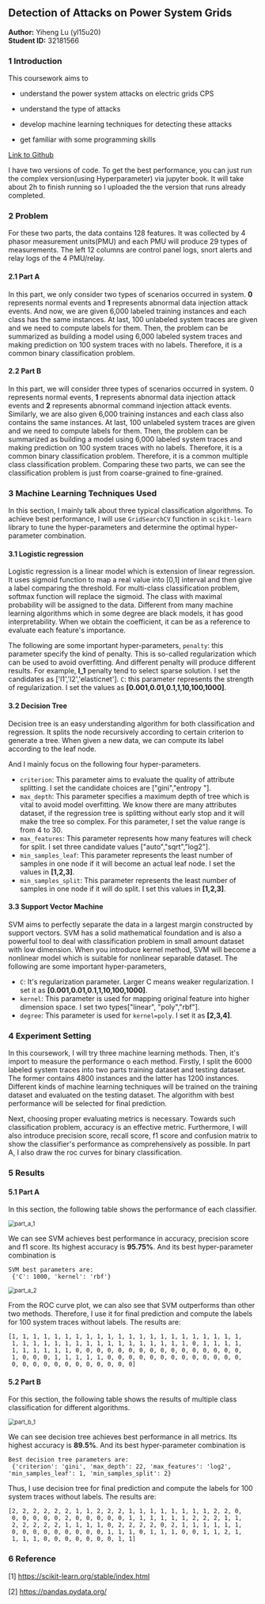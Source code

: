 ##                           Detection of Attacks on Power System Grids

**Author:** Yiheng Lu (yl15u20)  
**Student ID:** 32181566

### 1 Introduction

This coursework aims to 

- understand the power system attacks on electric grids CPS

- understand the type of attacks

- develop machine learning techniques for detecting these attacks

- get familiar with some programming skills

[Link to Github](https://github.com/rarapazii/COMP3217-CW2)

I have two versions of code. To get the best performance, you can just run the complex version(using Hyperparameter) via jupyter book. It will take about 2h to finish running so I uploaded the the version that runs already completed. 

  

### 2 Problem

For these two parts, the data contains 128 features. It was collected by 4 phasor measurement units(PMU) and each PMU will produce 29 types of measurements. The left 12 columns are control panel logs, snort alerts and relay logs of the 4 PMU/relay.

#### 2.1 Part A

In this part, we only consider two types of scenarios occurred in system. **0** represents normal events and **1** represents abnormal data injection attack events. And now, we are given 6,000 labeled training instances and each class has the same instances. At last, 100 unlabeled system traces are given and we need to compute labels for them. Then, the problem can be summarized as building  a model using 6,000 labeled system traces and making prediction on 100 system traces with no labels. Therefore, it is a common binary classification problem.

#### 2.2 Part B

In this part, we will consider three types of scenarios occurred in system. $0$ represents normal events, **1** represents abnormal data injection attack events and **2** represents abnormal command injection attack events. Similarly, we are also given 6,000 training instances and each class also contains the same instances. At last, 100 unlabeled system traces are given and we need to compute labels for them.  Then, the problem can be summarized as building  a model using 6,000 labeled system traces and making prediction on 100 system traces with no labels. Therefore, it is a common binary classification problem. Therefore, it is a common multiple class classification problem. Comparing these two parts, we can see the classification problem is just from coarse-grained to fine-grained.



### 3 Machine Learning Techniques Used

In this section, I mainly talk about three typical classification algorithms. To achieve best performance, I will use `GridSearchCV` function in `scikit-learn` library to tune the hyper-parameters and determine the optimal hyper-parameter combination.

#### 3.1 Logistic regression

Logistic regression is a linear model which is extension of linear regression. It uses sigmoid function to map a real value into [0,1] interval and then give a label comparing the threshold. For multi-class classification problem, softmax function will replace the sigmoid. The class with maximal probability will be assigned to the data. Different from many machine learning algorithms which in some degree are black models, it has good interpretability. When we obtain the coefficient, it can be as a reference to evaluate each feature's importance. 

The following are some important hyper-parameters,
`penalty`: this parameter specify the kind of penalty. This is so-called regularization which can be used to avoid overfitting. And different penalty will produce different results. For example, **l_1** penalty tend to select sparse solution. I set the candidates as ['l1','l2','elasticnet'].
`C`: this parameter represents the strength of regularization. I set the values as **[0.001,0.01,0.1,1,10,100,1000]**.

#### 3.2 Decision Tree

Decision tree is an easy understanding algorithm for both classification and regression. It splits the node recursively according to certain criterion to generate a tree. When given a new data, we can compute its label according to the leaf node.

And I mainly focus on the following four hyper-parameters.

- `criterion`: This parameter aims to evaluate the quality of attribute splitting.  I set the candidate choices are ["gini","entropy "]. 
- `max_depth`:  This parameter specifies a maximum  depth of tree which is vital to avoid model overfitting. We know there are many attributes dataset, if the regression tree is splitting without early stop and it will make the tree so complex. For this parameter, I set the value range is from 4 to 30. 
- `max_features`:  This parameter represents how many features will check for split. I set three candidate values ["auto","sqrt","log2"].
- `min_samples_leaf`: This parameter represents the least number of samples in one node if it will become an actual leaf node. I set the values in **[1,2,3]**.
- `min_samples_split`: This parameter represents the least number of  samples in one node if it will do split.  I set this values in **[1,2,3]**.

#### 3.3 Support Vector Machine

SVM aims to perfectly separate the data in a largest margin constructed by support vectors. SVM has a solid mathematical foundation and is also a powerful tool to deal with classification problem in small amount dataset with low dimension. When you introduce kernel method, SVM will become a nonlinear model which is suitable for nonlinear separable dataset. The following are some important hyper-parameters,

- `C`: It's regularization parameter. Larger C means weaker regularization.  I set it as **[0.001,0.01,0.1,1,10,100,1000]**.
- `kernel`: This parameter is used for mapping original feature into higher dimension space. I set two types["linear", "poly","rbf"].
- `degree`: This parameter is used for `kernel=poly`. I set it as **[2,3,4]**.



### 4 Experiment Setting

In this coursework, I will try three machine learning methods. Then, it's import to measure the performance o each method. Firstly, I split the 6000 labeled system traces into two parts training dataset and testing dataset. The former contains 4800 instances and the latter has 1200 instances. Different kinds of machine learning techniques will be trained on the training dataset and evaluated on the testing dataset. The algorithm with best performance will be selected for final prediction.

Next, choosing proper evaluating metrics is necessary. Towards such classification problem, accuracy is an effective metric. Furthermore, I will also introduce precision score, recall score, f1 score and confusion matrix to show the classifier's performance as comprehensively as possible. In part A, I also draw the roc curves for binary classification.



### 5 Results

#### 5.1 Part A

In this section, the following table shows the performance of each classifier.

<img src="part_a_1.png" alt="part_a_1" style="zoom:80%;" />

We can see SVM achieves best performance in accuracy, precision score and f1 score. Its highest accuracy is **95.75\%**.  And its best hyper-parameter combination is

```
SVM best parameters are:
 {'C': 1000, 'kernel': 'rbf'}
```

<img src="part_a_2.png" alt="part_a_2" style="zoom:80%;" />

From the ROC curve plot, we can also see that SVM outperforms than other two methods. Therefore, I use it for final prediction and compute the labels for 100 system traces without labels. The results are:

```
[1, 1, 1, 1, 1, 1, 1, 1, 1, 1, 1, 1, 1, 1, 1, 1, 1, 1, 1, 1, 1, 1,
 1, 1, 1, 1, 1, 1, 1, 1, 1, 1, 1, 1, 1, 1, 1, 1, 1, 0, 1, 1, 1, 1,
 1, 1, 1, 1, 1, 1, 0, 0, 0, 0, 0, 0, 0, 0, 0, 0, 0, 0, 0, 0, 0, 0,
 1, 0, 0, 0, 1, 1, 1, 1, 1, 0, 0, 0, 0, 0, 0, 0, 0, 0, 0, 0, 0, 0,
 0, 0, 0, 0, 0, 0, 0, 0, 0, 0, 0, 0]
```

#### 5.2 Part B

For this section, the following table shows the results of multiple class classification for different algorithms.

<img src="part_b_1.png" alt="part_b_1" style="zoom:80%;" />

We can see decision tree achieves best performance in all metrics. Its highest accuracy is **89.5\%**. And its best hyper-parameter combination is

```
Best decision tree parameters are:
 {'criterion': 'gini', 'max_depth': 22, 'max_features': 'log2', 'min_samples_leaf': 1, 'min_samples_split': 2}
```

Thus, I use decision tree for final prediction and compute the labels for 100 system traces without labels. The results are:

```
[2, 2, 2, 2, 2, 2, 1, 1, 2, 2, 2, 1, 1, 1, 1, 1, 1, 1, 1, 2, 2, 0,
 0, 0, 0, 0, 0, 2, 0, 0, 0, 0, 0, 1, 1, 1, 1, 1, 1, 2, 2, 2, 1, 1,
 2, 2, 2, 2, 2, 1, 1, 1, 1, 0, 2, 2, 2, 2, 0, 2, 1, 1, 1, 1, 1, 1,
 0, 0, 0, 0, 0, 0, 0, 0, 0, 1, 1, 1, 0, 1, 1, 1, 0, 0, 1, 1, 2, 1,
 1, 1, 1, 0, 0, 0, 0, 0, 0, 0, 1, 1]
```

### 6 Reference

[1] https://scikit-learn.org/stable/index.html

[2] https://pandas.pydata.org/

